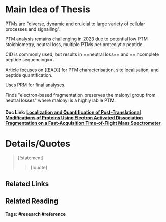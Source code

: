 # Main Idea of Thesis

PTMs are "diverse, dynamic and cruicial to large variety of cellular processes and signalling".

PTM analysis remains challenging in 2023 due to potential low PTM stoichiometry, neutral loss, multiple PTMs per proteolytic peptide.

CID is commonly used, but results in ==neutral loss== and ==incomplete peptide sequencing==.

Article focuses on [[EAD]] for PTM characterisation, site localisaiton, and peptide quantification.

Uses PRM for final analyses.

Finds "electron-based fragmentation preserves the malonyl group from neutral losses" where malonyl is a highly labile PTM.





#### Doc Link: [Localization and Quantification of Post-Translational Modifications of Proteins Using Electron Activated Dissociation Fragmentation on a Fast-Acquisition Time-of-Flight **Mass Spectrometer**](https://pubs.acs.org/doi/abs/10.1021/jasms.3c00144?casa_token=FSrZ2lIcPxMAAAAA:WptDQFWiwNZM34clc8Hxfn1crqskfTV0lWNWmtjiltMYg60eruKyTyU5ZuQGcH7DRY0LjFsOweFqwHA)


# Details/Quotes

> [!statement] 
> 
> >[!quote]




## Related Links

## Related Reading



#### Tags: #research #reference 
